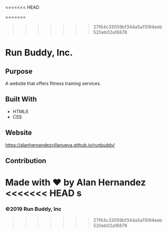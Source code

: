 <<<<<<< HEAD

=======
>>>>>>> 27f64c33059bf344a5a11094eeb520eb02a16878
# Run Buddy, Inc.

## Purpose
A website that offers fitness training services.

## Built With
* HTMLß
* CSS

## Website
https://alanhernandezvillanueva.github.io/runbuddy/

## Contribution
Made with ❤️  by Alan Hernandez
<<<<<<< HEAD
s
=======

### ©️2019 Run Buddy, Inc
>>>>>>> 27f64c33059bf344a5a11094eeb520eb02a16878
